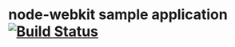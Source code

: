 # node-webkit sample application [![Build Status](https://travis-ci.org/ba0918/nw-sample.svg?branch=develop)](https://travis-ci.org/ba0918/nw-sample)
